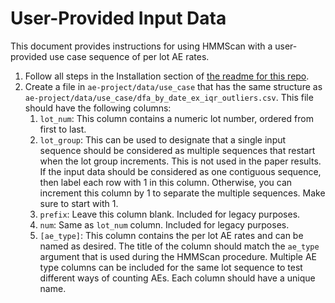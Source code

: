 # User-Provided Input Data

This document provides instructions for using HMMScan with a user-provided use case sequence of per lot AE rates.

1. Follow all steps in the Installation section of [the readme for this repo](../README.md).
2. Create a file in `ae-project/data/use_case` that has the same structure as `ae-project/data/use_case/dfa_by_date_ex_iqr_outliers.csv`. This file should have the following columns:
   1. `lot_num`: This column contains a numeric lot number, ordered from first to last.
   2. `lot_group`: This can be used to designate that a single input sequence should be considered as multiple sequences that restart when the lot group increments. This is not used in the paper results. If the input data should be considered as one contiguous sequence, then label each row with 1 in this column. Otherwise, you can increment this column by 1 to separate the multiple sequences. Make sure to start with 1.
   3. `prefix`: Leave this column blank. Included for legacy purposes.
   4. `num`: Same as `lot_num` column. Included for legacy purposes.
   5. `[ae_type]`: This column contains the per lot AE rates and can be named as desired. The title of the column should match the `ae_type` argument that is used during the HMMScan procedure. Multiple AE type columns can be included for the same lot sequence to test different ways of counting AEs. Each column should have a unique name.
